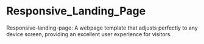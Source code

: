 # Responsive_Landing_Page
Responsive-landing-page: A webpage template that adjusts perfectly to any device screen, providing an excellent user experience for visitors.
